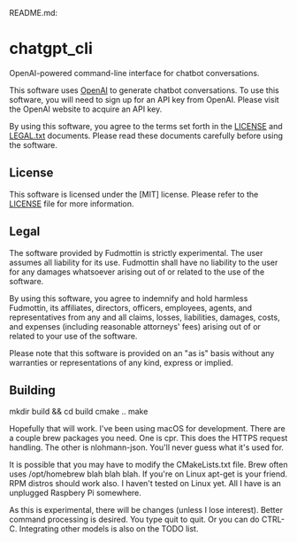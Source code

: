 README.md:

# chatgpt_cli

OpenAI-powered command-line interface for chatbot conversations.

This software uses [OpenAI](https://openai.com/) to generate chatbot conversations.
To use this software, you will need to sign up for an API key from OpenAI. Please
visit the OpenAI website to acquire an API key.

By using this software, you agree to the terms set forth in the [LICENSE](LICENSE) and
[LEGAL.txt](LEGAL.txt) documents. Please read these documents carefully before using
the software.

## License

This software is licensed under the [MIT] license. Please refer to the
[LICENSE](LICENSE) file for more information.

## Legal

The software provided by Fudmottin is strictly experimental. The user assumes
all liability for its use. Fudmottin shall have no liability to the user for any
damages whatsoever arising out of or related to the use of the software.

By using this software, you agree to indemnify and hold harmless Fudmottin, its
affiliates, directors, officers, employees, agents, and representatives from any and
all claims, losses, liabilities, damages, costs, and expenses (including reasonable
attorneys' fees) arising out of or related to your use of the software.

Please note that this software is provided on an "as is" basis without any warranties
or representations of any kind, express or implied.

## Building

mkdir build && cd build
cmake ..
make

Hopefully that will work. I've been using macOS for development. There are a couple brew
packages you need. One is cpr. This does the HTTPS request handling. The other is
nlohmann-json. You'll never guess what it's used for.

It is possible that you may have to modify the CMakeLists.txt file. Brew often uses
/opt/homebrew blah blah blah. If you're on Linux apt-get is your friend. RPM distros
should work also. I haven't tested on Linux yet. All I have is an unplugged Raspbery
Pi somewhere.

As this is experimental, there will be changes (unless I lose interest). Better
command processing is desired. You type quit to quit. Or you can do CTRL-C. Integrating
other models is also on the TODO list.
